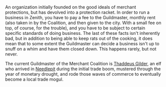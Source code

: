 An organization initially founded on the good ideals of merchant protections, but has devolved into a protection racket. In order to run a business in Zenith, you have to pay a fee to the Guildmaster, monthly rent (also taken in by the Coalition, and then given to the city. With a small fee on top, of course, for the trouble), and you have to be subject to certain specific standards of doing business. The last of these facts isn't inherently bad, but in addition to being able to keep rats out of the cooking, it does mean that to some extent the Guildmaster can decide a business isn't up to snuff on a whim and have them closed down. This happens rarely, but not never.

The current Guildmaster of the Merchant Coalition is [Thaddeus Gilder](Thaddeus%20Gilder), an elf who arrived in [Needlepit](Needlepit) during the initial trade boom, mustered through the year of monetary drought, and rode those waves of commerce to eventually become a local trade mogul.